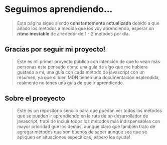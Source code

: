 # Seguimos aprendiendo...

> Esta página sigue siendo **constantemente actualizada** debido a que añado los
> métodos a medida que los voy aprendiendo, esperar un **ritmo inestable** de
> alrededor de 1 - 2 métodos por día.

## Gracias por seguir mi proyecto!

> Este es mi primer proyecto público con intención de que lo vean más personas
> esta pensado cómo una guía de algo que me hubiera gustado a mí, una guía con
> cada método de javascript con un resumen, ya que sí bien MDN tienen una
> documentación esplendida, realmente no tenes una guía de que ir aprendiendo.

## Sobre el proeyecto

> Este es un repositorio sencilo para que puedan ver todos los métodos que se
> pueden ir aprendiendo en la ruta de un desarrollador de javascript, traté de
> incluir todos los métodos más indispensables con mayor prioridad que los
> demás, aunque claro que también trato de agregar métodos que son buenos de
> saber aunque sea que se apliquen en situaciones especificas, espero les ayude!
